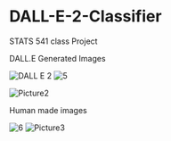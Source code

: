 # DALL-E-2-Classifier
STATS 541 class Project


DALL.E Generated Images

![DALL E 2](https://user-images.githubusercontent.com/92579731/232840309-8050f0ea-9d3d-4b08-85b6-7de6b3c275c8.png)
![5](https://user-images.githubusercontent.com/92579731/232845288-3fd01b56-7004-4ce5-99a4-381b6b75bb61.png)


![Picture2](https://user-images.githubusercontent.com/92579731/232840868-e621f87a-1c1a-48f5-a9d3-aa3b63aba98a.png)


Human made images


![6](https://user-images.githubusercontent.com/92579731/232845471-228014e3-678e-4624-b69b-ea298da8805a.png)
![Picture3](https://user-images.githubusercontent.com/92579731/233398526-d10da01e-bbe8-4e4d-9d72-ffd70411dfc7.png)




